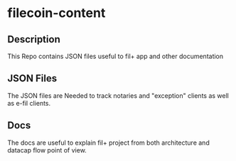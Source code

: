 # filecoin-content
## Description
This Repo contains JSON files useful to fil+ app and other documentation

## JSON Files
The JSON files are Needed to track notaries and "exception" clients as well as e-fil clients.

## Docs
The docs are useful to explain fil+ project from both architecture and datacap flow point of view.
